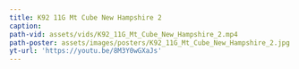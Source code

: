 ```yaml
---
title: K92 11G Mt Cube New Hampshire 2
caption:
path-vid: assets/vids/K92_11G_Mt_Cube_New_Hampshire_2.mp4
path-poster: assets/images/posters/K92_11G_Mt_Cube_New_Hampshire_2.jpg
yt-url: 'https://youtu.be/8M3Y0wGXaJs'
---
```

